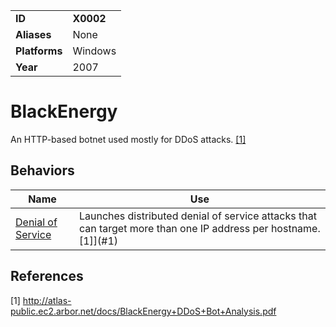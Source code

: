 |||
|---------|------------------------|
|**ID**|**X0002**|
|**Aliases**|None|
|**Platforms**|Windows|
|**Year**| 2007 |


BlackEnergy
===========
An HTTP-based botnet used mostly for DDoS attacks. [[1]](#1)

Behaviors
---------
|Name|Use|
|---------------------|-------------------------------------------------------|
|[Denial of Service](https://github.com/MBCProject/mbc-markdown/blob/master/effects/dos.md) | Launches distributed denial of service attacks that can target more than one IP address per hostname. [1]](#1)|

References
----------
<a name="1">[1]</a> http://atlas-public.ec2.arbor.net/docs/BlackEnergy+DDoS+Bot+Analysis.pdf
 